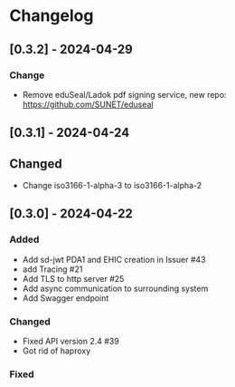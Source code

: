 # Changelog

## [0.3.2] - 2024-04-29

### Change

- Remove eduSeal/Ladok pdf signing service, new repo: https://github.com/SUNET/eduseal

## [0.3.1] - 2024-04-24

## Changed

- Change iso3166-1-alpha-3 to iso3166-1-alpha-2

## [0.3.0] - 2024-04-22

### Added

- Add sd-jwt PDA1 and EHIC creation in Issuer #43
- add Tracing #21
- Add TLS to http server #25
- Add async communication to surrounding system
- Add Swagger endpoint

### Changed

- Fixed API version 2.4 #39
- Got rid of haproxy

### Fixed

